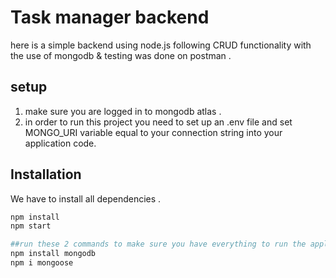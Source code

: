 # Task manager backend

here is a simple backend using node.js following CRUD functionality with the use of mongodb & testing was done on postman .

## setup
1. make sure you are logged in to mongodb atlas .
2. in order to run this project you need to set up an .env file and set MONGO_URI variable equal to your connection string into your application code.

## Installation
We have to install all dependencies .

```bash
npm install
npm start 

##run these 2 commands to make sure you have everything to run the application.
npm install mongodb
npm i mongoose 
